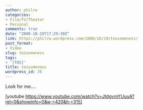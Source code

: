 ```yaml
---
author: philrw
categories:
- Film/TV/Theater
- Personal
comments: true
date: "2008-10-19T17:29:30Z"
link: https://philrw.wordpress.com/2008/10/19/tossomeness/
post_format:
- Video
slug: tossomeness
tags:
- '[TOS]'
title: tossomeness
wordpress_id: 78
---
```


Look for me....

[youtube https://www.youtube.com/watch?v=JtdgvmYUuuA?rel=0&showinfo=0&w;=420&h;=315]
